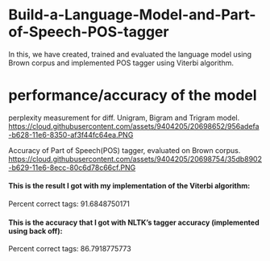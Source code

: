 # Build-a-Language-Model-and-Part-of-Speech-POS-tagger

In this, we have created, trained and evaluated the language model using Brown corpus and 
implemented POS tagger using Viterbi algorithm.

# performance/accuracy of the model

perplexity measurement for diff. Unigram, Bigram and Trigram model. 
https://cloud.githubusercontent.com/assets/9404205/20698652/956adefa-b628-11e6-8350-af3f44fc64ea.PNG

Accuracy of Part of Speech(POS) tagger, evaluated on Brown corpus.
https://cloud.githubusercontent.com/assets/9404205/20698754/35db8902-b629-11e6-8ecc-80c6d78c66cf.PNG


#### This is the result I got with my implementation of the Viterbi algorithm: 
Percent correct tags: 91.6848750171

#### This is the accuracy that I got with NLTK’s tagger accuracy (implemented using back off):
Percent correct tags: 86.7918775773
